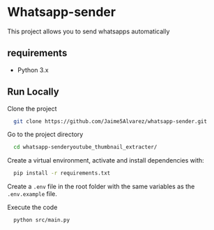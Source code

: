 
# Whatsapp-sender

This project allows you to send whatsapps automatically

## requirements
- Python 3.x

## Run Locally

Clone the project

```bash
  git clone https://github.com/Jaime5Alvarez/whatsapp-sender.git
```

Go to the project directory

```bash
  cd whatsapp-senderyoutube_thumbnail_extracter/
```

Create a virtual environment, activate and install dependencies with:

```bash
  pip install -r requirements.txt

```
Create a `.env` file in the root folder with the same variables as the `.env.example` file.

Execute the code

```bash
  python src/main.py
```
